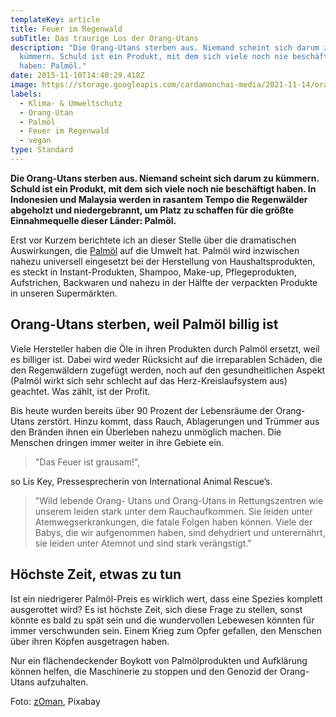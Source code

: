 ```yaml
---
templateKey: article
title: Feuer im Regenwald
subTitle: Das traurige Los der Orang-Utans
description: "Die Orang-Utans sterben aus. Niemand scheint sich darum zu
  kümmern. Schuld ist ein Produkt, mit dem sich viele noch nie beschäftigt
  haben: Palmöl."
date: 2015-11-10T14:40:29.418Z
image: https://storage.googleapis.com/cardamonchai-media/2021-11-14/orang-utan-2943873-1280-imagine-f8f8f8_98945f_1280_853/640.webp
labels:
  - Klima- & Umweltschutz
  - Orang-Utan
  - Palmöl
  - Feuer im Regenwald
  - vegan
type: Standard
---
```


**Die Orang-Utans sterben aus. Niemand scheint sich darum zu kümmern. Schuld ist ein Produkt, mit dem sich viele noch nie beschäftigt haben. In Indonesien und Malaysia werden in rasantem Tempo die Regenwälder abgeholzt und niedergebrannt, um Platz zu schaffen für die größte Einnahmequelle dieser Länder: Palmöl.**

Erst vor Kurzem berichtete ich an dieser Stelle über die dramatischen Auswirkungen, die [Palmöl](/2015/05/palmoel/) auf die Umwelt hat. Palmöl wird inzwischen nahezu universell eingesetzt bei der Herstellung von Haushaltsprodukten, es steckt in Instant-Produkten, Shampoo, Make-up, Pflegeprodukten, Aufstrichen, Backwaren und nahezu in der Hälfte der verpackten Produkte in unseren Supermärkten.

## Orang-Utans sterben, weil Palmöl billig ist

Viele Hersteller haben die Öle in ihren Produkten durch Palmöl ersetzt, weil es billiger ist. Dabei wird weder Rücksicht auf die irreparablen Schäden, die den Regenwäldern zugefügt werden, noch auf den gesundheitlichen Aspekt (Palmöl wirkt sich sehr schlecht auf das Herz-Kreislaufsystem aus) geachtet. Was zählt, ist der Profit.

Bis heute wurden bereits über 90 Prozent der Lebensräume der Orang-Utans zerstört. Hinzu kommt, dass Rauch, Ablagerungen und Trümmer aus den Bränden ihnen ein Überleben nahezu unmöglich machen. Die Menschen dringen immer weiter in ihre Gebiete ein.

> "Das Feuer ist grausam!",

so Lis Key, Pressesprecherin von International Animal Rescue’s.

> "Wild lebende Orang- Utans und Orang-Utans in Rettungszentren wie unserem leiden stark unter dem Rauchaufkommen. Sie leiden unter Atemwegserkrankungen, die fatale Folgen haben können. Viele der Babys, die wir aufgenommen haben, sind dehydriert und unterernährt, sie leiden unter Atemnot und sind stark verängstigt."

## Höchste Zeit, etwas zu tun

Ist ein niedrigerer Palmöl-Preis es wirklich wert, dass eine Spezies komplett ausgerottet wird? Es ist höchste Zeit, sich diese Frage zu stellen, sonst könnte es bald zu spät sein und die wundervollen Lebewesen könnten für immer verschwunden sein. Einem Krieg zum Opfer gefallen, den Menschen über ihren Köpfen ausgetragen haben.

Nur ein flächendeckender Boykott von Palmölprodukten und Aufklärung können helfen, die Maschinerie zu stoppen und den Genozid der Orang-Utans aufzuhalten.

Foto: [zOman](https://pixabay.com/users/z0man-6079540/), Pixabay
